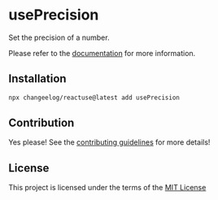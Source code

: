 # usePrecision

Set the precision of a number.

Please refer to the [documentation](#) for more information.

## Installation

```bash
npx changeelog/reactuse@latest add usePrecision
```

## Contribution

Yes please! See the [contributing guidelines](#) for more details!

## License

This project is licensed under the terms of the [MIT License](/LICENSE)